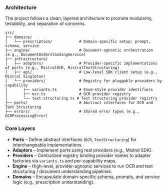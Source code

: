 
### Architecture

The project follows a clean, layered architecture to promote modularity, testability, and separation of concerns.

```
src/
├── domains/
│   └── prescription/            # Domain-specific setup: prompt, schema, service
├── engine/                      # Document-agnostic orchestration (e.g., DocumentUnderstandingService)
├── infrastructure/
│   ├── adapters/                # Provider-specific implementations of ports (e.g., MistralOCR, MistralTextStructuring)
│   ├── api/                     # Low-level SDK client setup (e.g., Mistral Singleton)
│   └── providers/               # Registry for pluggable providers by capability
│       ├── variants.ts          # Enum-style provider identifiers
│       ├── ocr.ts               # OCR provider registry
│       └── text-structuring.ts # Text structuring provider registry
├── ports/                       # Abstract interfaces for OCR and Text Structuring
├── errors/                      # Shared error types (e.g., OCRProcessingError)
```

### Core Layers

- **Ports** – Define abstract interfaces (`OCR`, `TextStructuring`) for interchangeable implementations.
- **Adapters** – Implement ports using real providers (e.g., Mistral SDK).
- **Providers** – Centralized registry binding provider names to adapter factories via `variants.ts` and per-capability maps.
- **Engine** – High-level, provider-agnostic services to run OCR and text structuring / document understanding pipelines.
- **Domains** – Encapsulate domain-specific schema, prompts, and service logic (e.g., prescription understanding).
